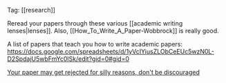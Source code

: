 Tag: [[research]]

Reread your papers through these various [[academic writing lenses|lenses]]. Also, [[How_To_Write_A_Paper-Wobbrock]] is really good.

A list of papers that teach you how to write academic papers: https://docs.google.com/spreadsheets/d/1yVcIYiusZLObCeEUc5wzN0L-D2SpdajU5wbFmYc0lSk/edit?gid=0#gid=0

[Your paper may get rejected for silly reasons, don't be discouraged](https://wp.doc.ic.ac.uk/cairesfe/wp-content/uploads/sites/80/2014/12/reject.pdf)